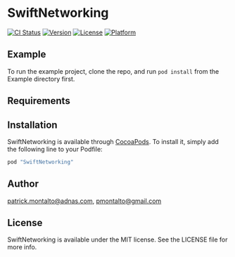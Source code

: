 # SwiftNetworking

[![CI Status](http://img.shields.io/travis/patrick.montalto@adnas.com/SwiftNetworking.svg?style=flat)](https://travis-ci.org/patrick.montalto@adnas.com/SwiftNetworking)
[![Version](https://img.shields.io/cocoapods/v/SwiftNetworking.svg?style=flat)](http://cocoapods.org/pods/SwiftNetworking)
[![License](https://img.shields.io/cocoapods/l/SwiftNetworking.svg?style=flat)](http://cocoapods.org/pods/SwiftNetworking)
[![Platform](https://img.shields.io/cocoapods/p/SwiftNetworking.svg?style=flat)](http://cocoapods.org/pods/SwiftNetworking)

## Example

To run the example project, clone the repo, and run `pod install` from the Example directory first.

## Requirements

## Installation

SwiftNetworking is available through [CocoaPods](http://cocoapods.org). To install
it, simply add the following line to your Podfile:

```ruby
pod "SwiftNetworking"
```

## Author

patrick.montalto@adnas.com, pmontalto@gmail.com

## License

SwiftNetworking is available under the MIT license. See the LICENSE file for more info.
